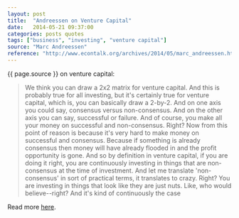 ```yaml
---
layout: post
title:  "Andreessen on Venture Capital"
date:   2014-05-21 09:37:00
categories: posts quotes
tags: ["business", "investing", "venture capital"]
source: "Marc Andreessen"
reference: "http://www.econtalk.org/archives/2014/05/marc_andreessen.html"
---
```


{{ page.source }} on venture capital:

> We think you can draw a 2x2 matrix for venture capital. And this is probably true for all investing, but it's certainly true for venture capital, which is, you can basically draw a 2-by-2. And on one axis you could say, consensus versus non-consensus. And on the other axis you can say, successful or failure. And of course, you make all your money on successful and non-consensus. Right? Now from this point of reason is because it's very hard to make money on successful and consensus. Because if something is already consensus then money will have already flooded in and the profit opportunity is gone. And so by definition in venture capital, if you are doing it right, you are continuously investing in things that are non-consensus at the time of investment. And let me translate 'non-consensus' in sort of practical terms, it translates to crazy. Right? You are investing in things that look like they are just nuts. Like, who would believe--right? And it's kind of continuously the case

Read more [here]({{page.reference}}).
